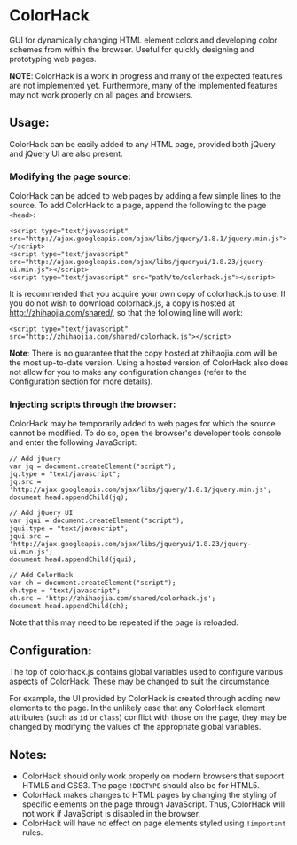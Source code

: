 ColorHack
=========

GUI for dynamically changing HTML element colors and developing color schemes from within the browser. Useful for quickly designing and prototyping web pages.

**NOTE**: ColorHack is a work in progress and many of the expected features are not implemented yet. Furthermore, many of the implemented features may not work properly on all pages and browsers.

Usage:
------

ColorHack can be easily added to any HTML page, provided both jQuery and jQuery UI are also present.

### Modifying the page source:

ColorHack can be added to web pages by adding a few simple lines to the source. To add ColorHack to a page, append the following to the page `<head>`:

    <script type="text/javascript" src="http://ajax.googleapis.com/ajax/libs/jquery/1.8.1/jquery.min.js"></script>
    <script type="text/javascript" src="http://ajax.googleapis.com/ajax/libs/jqueryui/1.8.23/jquery-ui.min.js"></script>
    <script type="text/javascript" src="path/to/colorhack.js"></script>

It is recommended that you acquire your own copy of colorhack.js to use. If you do not wish to download colorhack.js, a copy is hosted at http://zhihaojia.com/shared/, so that the following line will work:

    <script type="text/javascript" src="http://zhihaojia.com/shared/colorhack.js"></script>

**Note**: There is no guarantee that the copy hosted at zhihaojia.com will be the most up-to-date version. Using a hosted version of ColorHack also does not allow for you to make any configuration changes (refer to the Configuration section for more details).

### Injecting scripts through the browser:

ColorHack may be temporarily added to web pages for which the source cannot be modified. To do so, open the browser's developer tools console and enter the following JavaScript:

    // Add jQuery
    var jq = document.createElement("script");
    jq.type = "text/javascript";
    jq.src = 'http://ajax.googleapis.com/ajax/libs/jquery/1.8.1/jquery.min.js';
    document.head.appendChild(jq);

    // Add jQuery UI
    var jqui = document.createElement("script");
    jqui.type = "text/javascript";
    jqui.src = 'http://ajax.googleapis.com/ajax/libs/jqueryui/1.8.23/jquery-ui.min.js';
    document.head.appendChild(jqui);

    // Add ColorHack
    var ch = document.createElement("script");
    ch.type = "text/javascript";
    ch.src = 'http://zhihaojia.com/shared/colorhack.js';
    document.head.appendChild(ch);

Note that this may need to be repeated if the page is reloaded.

Configuration:
--------------

The top of colorhack.js contains global variables used to configure various aspects of ColorHack. These may be changed to suit the circumstance.

For example, the UI provided by ColorHack is created through adding new elements to the page. In the unlikely case that any ColorHack element attributes (such as `id` or `class`) conflict with those on the page, they may be changed by modifying the values of the appropriate global variables.


Notes:
------

- ColorHack should only work properly on modern browsers that support HTML5 and CSS3. The page `!DOCTYPE` should also be for HTML5.
- ColorHack makes changes to HTML pages by changing the styling of specific elements on the page through JavaScript. Thus, ColorHack will not work if JavaScript is disabled in the browser.
- ColorHack will have no effect on page elements styled using `!important` rules.
